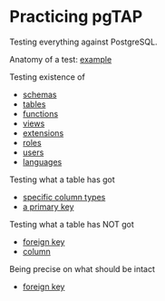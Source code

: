 # Practicing pgTAP

Testing everything against PostgreSQL.

Anatomy of a test: [example](test/example.sql)

Testing existence of

* [schemas](test/existence_of/schema.sql)
* [tables](test/existence_of/table.sql)
* [functions](test/existence_of/function.sql)
* [views](test/existence_of/view.sql)
* [extensions](test/existence_of/extension.sql)
* [roles](test/existence_of/role.sql)
* [users](test/existence_of/user.sql)
* [languages](test/existence_of/language.sql)

Testing what a table has got

* [specific column types](test/table/has/column_type.sql)
* [a primary key](test/table/has/primary_key.sql)

Testing what a table has NOT got

* [foreign key](test/table/has_not/foreign_key.sql)
* [column](test/table/has_not/column.sql)

Being precise on what should be intact

* [foreign key](test/columns.sql)
